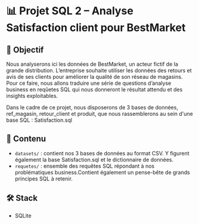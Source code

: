 # 📊 Projet SQL 2 – Analyse Satisfaction client pour BestMarket

## 🎯 Objectif

Nous analyserons ici les données de BestMarket, un acteur fictif de la grande distribution. L’entreprise souhaite utiliser les données des retours et avis de ses clients pour améliorer la qualité de son réseau de magasins. Pour ce faire, nous allons traduire une série de questions d’analyse business en reqûetes SQL qui nous donneront le résultat attendu et des insights exploitables. 

Dans le cadre de ce projet, nous disposerons de 3 bases de données, ref_magasin, retour_client et produit, que nous rassemblerons au sein d'une base SQL : Satisfaction.sql

## 📂 Contenu

- `datasets/` : contient nos 3 bases de données au format CSV. Y figurent également la base Satisfaction.sql et le dictionnaire de données.
- `requetes/` : ensemble des requêtes SQL répondant à nos problématiques business.Contient également un pense-bête de grands principes SQL à retenir.

## 🛠️ Stack

- SQLite
